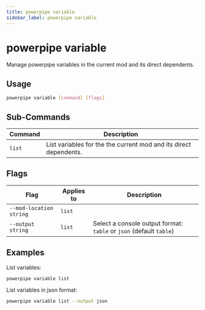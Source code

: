 ```yaml
---
title: powerpipe variable
sidebar_label: powerpipe variable
---
```


# powerpipe variable

Manage powerpipe variables in the current mod and its direct dependents.


## Usage
```bash
powerpipe variable [command] [flags]
```

## Sub-Commands

| Command | Description
|-|-
| `list` | List variables for the the current mod and its direct dependents.

## Flags

| Flag | Applies to | Description
|-|-|-
| `--mod-location string` | `list` | 
| `--output string` | `list` |  Select a console output format: `table` or `json` (default `table`)

## Examples

List variables:

```bash
powerpipe variable list
```


List variables in json format:

```bash
powerpipe variable list --output json
```